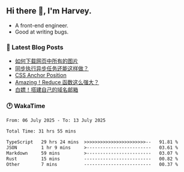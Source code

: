 ## Hi there 👋, I'm Harvey.

- A front-end engineer.
- Good at writing bugs.

### 📖 Latest Blog Posts
<!-- BLOG-POST-LIST:START -->
- [如何下载网页中所有的图片](https://blog.izou.top/posts/download-page-img/)
- [同步执行异步任务还能这样做？](https://blog.izou.top/posts/sync-executed/)
- [CSS Anchor Position](https://blog.izou.top/posts/css-anchor/)
- [Amazing！Reduce 函数这么强大？](https://blog.izou.top/posts/reduce-usage/)
- [白嫖！搭建自己的域名邮箱](https://blog.izou.top/posts/domain-mail/)
<!-- BLOG-POST-LIST:END -->

### 🕐 WakaTime
<!--START_SECTION:waka-->

```txt
From: 06 July 2025 - To: 13 July 2025

Total Time: 31 hrs 55 mins

TypeScript   29 hrs 24 mins  >>>>>>>>>>>>>>>>>>>>>>>--   91.81 %
JSON         1 hr 9 mins     >------------------------   03.61 %
Markdown     59 mins         >------------------------   03.07 %
Rust         15 mins         -------------------------   00.82 %
Other        7 mins          -------------------------   00.37 %
```

<!--END_SECTION:waka-->
